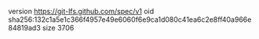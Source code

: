 version https://git-lfs.github.com/spec/v1
oid sha256:132c1a5e1c366f4957e49e6060f6e9ca1d080c41ea6c2e8ff40a966e84819ad3
size 3706
